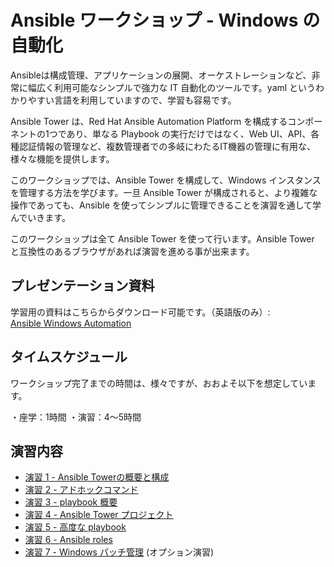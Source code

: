 # Ansible ワークショップ - Windows の自動化

Ansibleは構成管理、アプリケーションの展開、オーケストレーションなど、非常に幅広く利用可能なシンプルで強力な IT 自動化のツールです。yaml というわかりやすい言語を利用していますので、学習も容易です。  

Ansible Tower は、Red Hat Ansible Automation Platform を構成するコンポーネントの1つであり、単なる Playbook の実行だけではなく、Web UI、API、各種認証情報の管理など、複数管理者での多岐にわたるIT機器の管理に有用な、様々な機能を提供します。  

このワークショップでは、Ansible Tower を構成して、Windows インスタンスを管理する方法を学びます。一旦 Ansible Tower が構成されると、より複雑な操作であっても、Ansible を使ってシンプルに管理できることを演習を通して学んでいきます。  

このワークショップは全て Ansible Tower を使って行います。Ansible Tower と互換性のあるブラウザがあれば演習を進める事が出来ます。  

## プレゼンテーション資料  

学習用の資料はこちらからダウンロード可能です。（英語版のみ）:  
[Ansible Windows Automation](../../decks/ansible_windows.pdf)

## タイムスケジュール

ワークショップ完了までの時間は、様々ですが、おおよそ以下を想定しています。  

・座学：1時間
・演習：4～5時間

## 演習内容

- [演習 1 - Ansible Towerの概要と構成](1-tower)
- [演習 2 - アドホックコマンド](2-adhoc)
- [演習 3 - playbook 概要](3-playbook)
- [演習 4 - Ansible Tower プロジェクト](4-projects)
- [演習 5 - 高度な playbook](5-adv-playbook)
- [演習 6 - Ansible roles](6-roles)
- [演習 7 - Windows パッチ管理](7-win-patch) (オプション演習)

